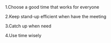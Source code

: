 1.Choose a good time that works for everyone 

2.Keep stand-up efficient when have the meeting

3.Catch up when need

4.Use time wisely
